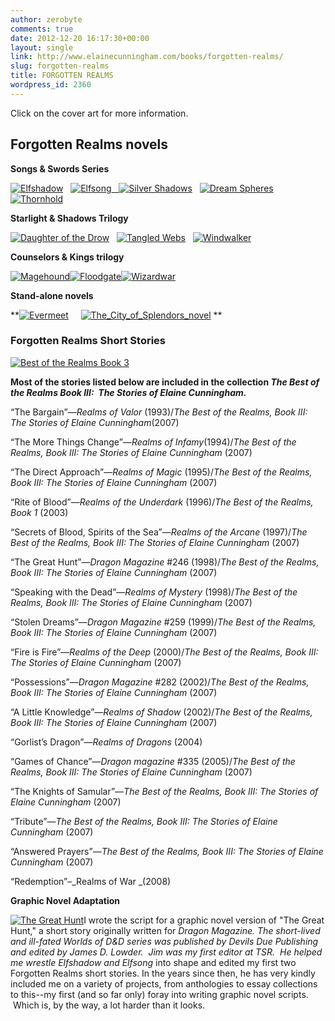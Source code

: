 ```yaml
---
author: zerobyte
comments: true
date: 2012-12-20 16:17:30+00:00
layout: single
link: http://www.elainecunningham.com/books/forgotten-realms/
slug: forgotten-realms
title: FORGOTTEN REALMS
wordpress_id: 2360
---
```


Click on the cover art for more information.


## Forgotten Realms novels


**Songs & Swords Series**


[![Elfshadow](http://www.elainecunningham.com/wp-content/uploads/2012/12/Elfshadow-87x150.jpg)](http://www.elainecunningham.com/books/forgotten-realms/elfshadow-info/)   [![Elfsong](http://www.elainecunningham.com/wp-content/uploads/2012/12/Elfsong-92x150.jpg)](http://www.elainecunningham.com/books/forgotten-realms/elfsong-info/)[   ](http://www.elainecunningham.com/books/forgotten-realms/elfsong-info/)[![Silver Shadows](http://www.elainecunningham.com/wp-content/uploads/2012/12/Silver-Shadows-90x150.jpg)](http://www.elainecunningham.com/books/forgotten-realms/silver-shadows-info/)   [![Dream Spheres](http://www.elainecunningham.com/wp-content/uploads/2012/12/Dream-Spheres-91x150.jpg)](http://www.elainecunningham.com/books/forgotten-realms/the-dream-spheres-info/)   [![Thornhold](http://www.elainecunningham.com/wp-content/uploads/2012/12/Thornhold-89x150.jpg)](http://www.elainecunningham.com/books/forgotten-realms/thornhold-info/)


**Starlight & Shadows Trilogy**

[![Daughter of the Drow](http://www.elainecunningham.com/wp-content/uploads/2012/12/Daughter-of-the-Drow-86x150.jpg)](http://www.elainecunningham.com/books/forgotten-realms/daughter-of-the-drow-info/)   [![Tangled Webs](http://www.elainecunningham.com/wp-content/uploads/2012/12/Tangled-Webs-87x150.jpg)](http://www.elainecunningham.com/books/forgotten-realms/tangled-webs-info/)   [![Windwalker](http://www.elainecunningham.com/wp-content/uploads/2012/12/Windwalker-89x150.jpg)](http://www.elainecunningham.com/books/forgotten-realms/windwalker-info/)

**Counselors & Kings trilogy**

[![Magehound](http://www.elainecunningham.com/wp-content/uploads/2012/12/Magehound-90x150.jpg)](http://www.elainecunningham.com/books/forgotten-realms/the-magehound-info/)[![Floodgate](http://www.elainecunningham.com/wp-content/uploads/2012/12/Floodgate-91x150.jpg)](http://www.elainecunningham.com/books/forgotten-realms/the-floodgate-info/)[![Wizardwar](http://www.elainecunningham.com/wp-content/uploads/2012/12/Wizardwar-87x150.jpg)](http://www.elainecunningham.com/books/forgotten-realms/the-wizardwar-info/)









**Stand-alone novels**

**[![Evermeet](http://www.elainecunningham.com/wp-content/uploads/2012/12/Evermeet-1-88x150.jpg)](http://www.elainecunningham.com/books/forgotten-realms/evermeet-info/)     [![The_City_of_Splendors_novel](http://www.elainecunningham.com/wp-content/uploads/2012/12/The_City_of_Splendors_novel-93x150.jpg)](http://www.elainecunningham.com/books/forgotten-realms/the-city-of-splendors-info/)
**



### **Forgotten Realms Short Stories**


[![Best of the Realms Book 3](http://www.elainecunningham.com/wp-content/uploads/2013/01/Best-of-the-Realms-Book-3-91x150.jpg)](http://www.elainecunningham.com/books/forgotten-realms/the-best-of-the-realms-book-iii-the-stories-of-elaine-cunningham-info/)

**Most of the stories listed below are included in the collection _The Best of the Realms Book III:  The Stories of Elaine Cunningham._**

“The Bargain”—_Realms of Valor_ (1993)/_The Best of the Realms, Book III: The Stories of Elaine Cunningham_(2007)

“The More Things Change”—_Realms of Infamy_(1994)/_The Best of the Realms, Book III: The Stories of Elaine Cunningham_ (2007)

“The Direct Approach”—_Realms of Magic_ (1995)/_The Best of the Realms, Book III: The Stories of Elaine Cunningham_ (2007)

“Rite of Blood”—_Realms of the Underdark_ (1996)/_The Best of the Realms, Book 1_ (2003)

“Secrets of Blood, Spirits of the Sea”—_Realms of the Arcane_ (1997)/_The Best of the Realms, Book III: The Stories of Elaine Cunningham_ (2007)

“The Great Hunt”—_Dragon Magazine_ #246 (1998)/_The Best of the Realms, Book III: The Stories of Elaine Cunningham_ (2007)

“Speaking with the Dead”—_Realms of Mystery_ (1998)/_The Best of the Realms, Book III: The Stories of Elaine Cunningham_ (2007)

“Stolen Dreams”—_Dragon Magazine_ #259 (1999)/_The Best of the Realms, Book III: The Stories of Elaine Cunningham_ (2007)

“Fire is Fire”—_Realms of the Deep_ (2000)/_The Best of the Realms, Book III: The Stories of Elaine Cunningham_ (2007)

“Possessions”—_Dragon Magazine_ #282 (2002)/_The Best of the Realms, Book III: The Stories of Elaine Cunningham_ (2007)

“A Little Knowledge”—_Realms of Shadow_ (2002)/_The Best of the Realms, Book III: The Stories of Elaine Cunningham_ (2007)

“Gorlist’s Dragon”—_Realms of Dragons_ (2004)

“Games of Chance”—_Dragon magazine_ #335 (2005)/_The Best of the Realms, Book III: The Stories of Elaine Cunningham_ (2007)

“The Knights of Samular”—_The Best of the Realms, Book III: The Stories of Elaine Cunningham_ (2007)

“Tribute”—_The Best of the Realms, Book III: The Stories of Elaine Cunningham_ (2007)

“Answered Prayers”—_The Best of the Realms, Book III: The Stories of Elaine Cunningham_ (2007)

“Redemption”–_Realms of War _(2008)

**Graphic Novel Adaptation**

[![The Great Hunt](http://www.elainecunningham.com/wp-content/uploads/2012/12/The-Great-Hunt-194x300.jpg)](http://www.elainecunningham.com/wp-content/uploads/2012/12/The-Great-Hunt.jpg)I wrote the script for a graphic novel version of "The Great Hunt," a short story originally written for _Dragon Magazine. _The short-lived and ill-fated Worlds of D&D series was published by Devils Due Publishing and edited by James D. Lowder.  Jim was my first editor at TSR.  He helped me wrestle _Elfshadow_ and_ Elfsong_ into shape and edited my first two Forgotten Realms short stories. In the years since then, he has very kindly included me on a variety of projects, from anthologies to essay collections to this--my first (and so far only) foray into writing graphic novel scripts.  Which is, by the way, a lot harder than it looks.
